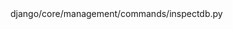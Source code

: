 <change>
    <file change-number-for-this-file="1">django/core/management/commands/inspectdb.py</file>
    <original line-count="17" no-ellipsis="true"><![CDATA[
                try:
                    relations = connection.introspection.get_relations(
                        cursor, table_name
                    )
                except NotImplementedError:
                    relations = {}
                try:
                    constraints = connection.introspection.get_constraints(
                        cursor, table_name
                    )
                except NotImplementedError:
                    constraints = {}
                primary_key_columns = (
                    connection.introspection.get_primary_key_columns(
                        cursor, table_name
                    )
                )
                primary_key_column = (
                    primary_key_columns[0] if primary_key_columns else None
                )
                unique_columns = [
                    c["columns"][0]
                    for c in constraints.values()
                    if c["unique"] and len(c["columns"]) == 1
                ]
                table_description = connection.introspection.get_table_description(
                    cursor, table_name
                )
]]></original>
    <modified no-ellipsis="true"><![CDATA[
                try:
                    relations = connection.introspection.get_relations(
                        cursor, table_name
                    )
                except NotImplementedError:
                    relations = {}
                try:
                    constraints = connection.introspection.get_constraints(
                        cursor, table_name
                    )
                except NotImplementedError:
                    constraints = {}
                primary_key_columns = (
                    connection.introspection.get_primary_key_columns(
                        cursor, table_name
                    )
                )
                primary_key_column = (
                    primary_key_columns[0] if primary_key_columns else None
                )
                unique_columns = [
                    c["columns"][0]
                    for c in constraints.values()
                    if c["unique"] and len(c["columns"]) == 1
                ]
                existing_related_names.clear() 
                table_description = connection.introspection.get_table_description(
                    cursor, table_name
                )
]]></modified>
</change>